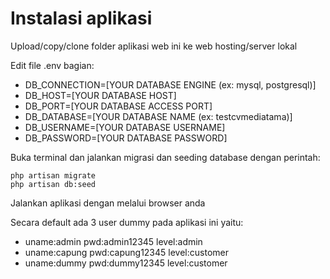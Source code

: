 # Instalasi aplikasi

Upload/copy/clone folder aplikasi web ini ke web hosting/server lokal

Edit file .env bagian:
- DB_CONNECTION=[YOUR DATABASE ENGINE (ex: mysql, postgresql)]
- DB_HOST=[YOUR DATABASE HOST]
- DB_PORT=[YOUR DATABASE ACCESS PORT]
- DB_DATABASE=[YOUR DATABASE NAME (ex: testcvmediatama)]
- DB_USERNAME=[YOUR DATABASE USERNAME]
- DB_PASSWORD=[YOUR DATABASE PASSWORD]

Buka terminal dan jalankan migrasi dan seeding database dengan perintah:
```
php artisan migrate
php artisan db:seed
```

Jalankan aplikasi dengan melalui browser anda

Secara default ada 3 user dummy pada aplikasi ini yaitu:
- uname:admin pwd:admin12345 level:admin
- uname:capung pwd:capung12345 level:customer
- uname:dummy pwd:dummy12345 level:customer